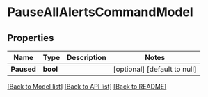 # PauseAllAlertsCommandModel

## Properties
Name | Type | Description | Notes
------------ | ------------- | ------------- | -------------
**Paused** | **bool** |  | [optional] [default to null]

[[Back to Model list]](../README.md#documentation-for-models) [[Back to API list]](../README.md#documentation-for-api-endpoints) [[Back to README]](../README.md)


